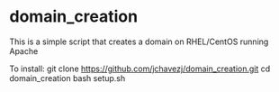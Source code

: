 domain_creation
===============

This is a simple script that creates a domain on RHEL/CentOS running Apache

To install:
git clone https://github.com/jchavezj/domain_creation.git
cd domain_creation
bash setup.sh

